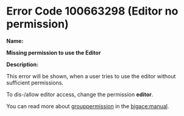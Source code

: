 #  Error Code 100663298 (Editor no permission)

__Name:__ 

**Missing permission to use the Editor**

__Description:__

This error will be shown, when a user tries to use the editor without sufficient permissions.

To dis-/allow editor access, change the permission **editor**.

You can read more about [grouppermission](grouppermission) in the [bigace:manual](bigace/manual).

